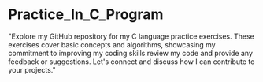 # Practice_In_C_Program
"Explore my GitHub repository for my C language practice exercises. These exercises cover basic concepts and algorithms, showcasing my commitment to improving my coding skills.review my code and provide any feedback or suggestions. Let's connect and discuss how I can contribute to your projects."
